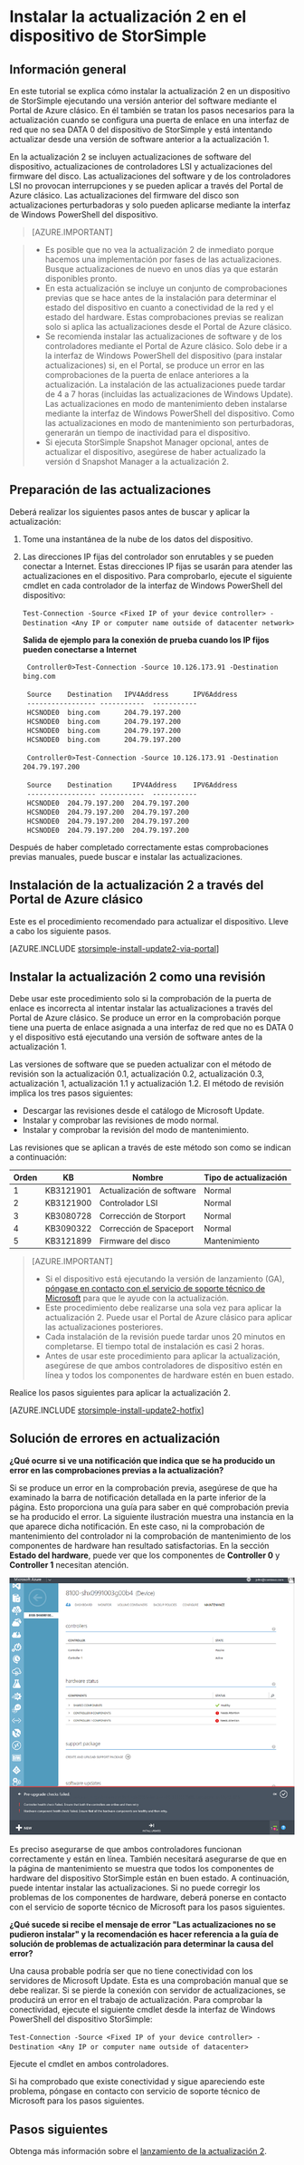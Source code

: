 <properties 
   pageTitle="Instalar la actualización 2 en el dispositivo de StorSimple | Microsoft Azure"
   description="Se explica cómo instalar la actualización 2 de la serie StorSimple 8000 en un dispositivo de la serie StorSimple 8000."
   services="storsimple"
   documentationCenter="NA"
   authors="alkohli"
   manager="carmonm"
   editor="" />
<tags 
   ms.service="storsimple"
   ms.devlang="NA"
   ms.topic="article"
   ms.tgt_pltfrm="NA"
   ms.workload="TBD"
   ms.date="01/27/2016"
   ms.author="alkohli" />

# Instalar la actualización 2 en el dispositivo de StorSimple

## Información general

En este tutorial se explica cómo instalar la actualización 2 en un dispositivo de StorSimple ejecutando una versión anterior del software mediante el Portal de Azure clásico. En él también se tratan los pasos necesarios para la actualización cuando se configura una puerta de enlace en una interfaz de red que no sea DATA 0 del dispositivo de StorSimple y está intentando actualizar desde una versión de software anterior a la actualización 1.

En la actualización 2 se incluyen actualizaciones de software del dispositivo, actualizaciones de controladores LSI y actualizaciones del firmware del disco. Las actualizaciones del software y de los controladores LSI no provocan interrupciones y se pueden aplicar a través del Portal de Azure clásico. Las actualizaciones del firmware del disco son actualizaciones perturbadoras y solo pueden aplicarse mediante la interfaz de Windows PowerShell del dispositivo.

> [AZURE.IMPORTANT]
 
> -  Es posible que no vea la actualización 2 de inmediato porque hacemos una implementación por fases de las actualizaciones. Busque actualizaciones de nuevo en unos días ya que estarán disponibles pronto.
> - En esta actualización se incluye un conjunto de comprobaciones previas que se hace antes de la instalación para determinar el estado del dispositivo en cuanto a conectividad de la red y el estado del hardware. Estas comprobaciones previas se realizan solo si aplica las actualizaciones desde el Portal de Azure clásico. 
> - Se recomienda instalar las actualizaciones de software y de los controladores mediante el Portal de Azure clásico. Solo debe ir a la interfaz de Windows PowerShell del dispositivo (para instalar actualizaciones) si, en el Portal, se produce un error en las comprobaciones de la puerta de enlace anteriores a la actualización. La instalación de las actualizaciones puede tardar de 4 a 7 horas (incluidas las actualizaciones de Windows Update). Las actualizaciones en modo de mantenimiento deben instalarse mediante la interfaz de Windows PowerShell del dispositivo. Como las actualizaciones en modo de mantenimiento son perturbadoras, generarán un tiempo de inactividad para el dispositivo.
> - Si ejecuta StorSimple Snapshot Manager opcional, antes de actualizar el dispositivo, asegúrese de haber actualizado la versión d Snapshot Manager a la actualización 2.

## Preparación de las actualizaciones
Deberá realizar los siguientes pasos antes de buscar y aplicar la actualización:


1. Tome una instantánea de la nube de los datos del dispositivo.

2. Las direcciones IP fijas del controlador son enrutables y se pueden conectar a Internet. Estas direcciones IP fijas se usarán para atender las actualizaciones en el dispositivo. Para comprobarlo, ejecute el siguiente cmdlet en cada controlador de la interfaz de Windows PowerShell del dispositivo:

 	`Test-Connection -Source <Fixed IP of your device controller> -Destination <Any IP or computer name outside of datacenter network> `
 
	**Salida de ejemplo para la conexión de prueba cuando los IP fijos pueden conectarse a Internet**

	    
		Controller0>Test-Connection -Source 10.126.173.91 -Destination bing.com
	    
	    Source	  Destination 	IPV4Address      IPV6Address
	    ----------------- -----------  -----------
	    HCSNODE0  bing.com		204.79.197.200
	    HCSNODE0  bing.com		204.79.197.200
	    HCSNODE0  bing.com		204.79.197.200
	    HCSNODE0  bing.com		204.79.197.200
	
		Controller0>Test-Connection -Source 10.126.173.91 -Destination  204.79.197.200

	    Source	  Destination 	  IPV4Address    IPV6Address
	    ----------------- -----------  -----------
	    HCSNODE0  204.79.197.200  204.79.197.200
	    HCSNODE0  204.79.197.200  204.79.197.200
	    HCSNODE0  204.79.197.200  204.79.197.200
	    HCSNODE0  204.79.197.200  204.79.197.200

Después de haber completado correctamente estas comprobaciones previas manuales, puede buscar e instalar las actualizaciones.

## Instalación de la actualización 2 a través del Portal de Azure clásico 

Este es el procedimiento recomendado para actualizar el dispositivo. Lleve a cabo los siguiente pasos.

[AZURE.INCLUDE [storsimple-install-update2-via-portal](../../includes/storsimple-install-update2-via-portal.md)]

## Instalar la actualización 2 como una revisión 

Debe usar este procedimiento solo si la comprobación de la puerta de enlace es incorrecta al intentar instalar las actualizaciones a través del Portal de Azure clásico. Se produce un error en la comprobación porque tiene una puerta de enlace asignada a una interfaz de red que no es DATA 0 y el dispositivo está ejecutando una versión de software antes de la actualización 1.

Las versiones de software que se pueden actualizar con el método de revisión son la actualización 0.1, actualización 0.2, actualización 0.3, actualización 1, actualización 1.1 y actualización 1.2. El método de revisión implica los tres pasos siguientes:

- Descargar las revisiones desde el catálogo de Microsoft Update.
- Instalar y comprobar las revisiones de modo normal.
- Instalar y comprobar la revisión del modo de mantenimiento.

Las revisiones que se aplican a través de este método son como se indican a continuación:

| Orden | KB | Nombre | Tipo de actualización |
|--------|-----------|-------------------------|------------- |
| 1 | KB3121901 | Actualización de software | Normal |
| 2 | KB3121900 | Controlador LSI | Normal |
| 3 | KB3080728 | Corrección de Storport | Normal |
| 4 | KB3090322 | Corrección de Spaceport | Normal |
| 5 | KB3121899 | Firmware del disco | Mantenimiento |


> [AZURE.IMPORTANT] 
> 
> - Si el dispositivo está ejecutando la versión de lanzamiento (GA), [póngase en contacto con el servicio de soporte técnico de Microsoft](storsimple-contact-microsoft-support.md) para que le ayude con la actualización.
> - Este procedimiento debe realizarse una sola vez para aplicar la actualización 2. Puede usar el Portal de Azure clásico para aplicar las actualizaciones posteriores.
> - Cada instalación de la revisión puede tardar unos 20 minutos en completarse. El tiempo total de instalación es casi 2 horas. 
> - Antes de usar este procedimiento para aplicar la actualización, asegúrese de que ambos controladores de dispositivo estén en línea y todos los componentes de hardware estén en buen estado.

Realice los pasos siguientes para aplicar la actualización 2.

[AZURE.INCLUDE [storsimple-install-update2-hotfix](../../includes/storsimple-install-update2-hotfix.md)]


## Solución de errores en actualización

**¿Qué ocurre si ve una notificación que indica que se ha producido un error en las comprobaciones previas a la actualización?**

Si se produce un error en la comprobación previa, asegúrese de que ha examinado la barra de notificación detallada en la parte inferior de la página. Esto proporciona una guía para saber en qué comprobación previa se ha producido el error. La siguiente ilustración muestra una instancia en la que aparece dicha notificación. En este caso, ni la comprobación de mantenimiento del controlador ni la comprobación de mantenimiento de los componentes de hardware han resultado satisfactorias. En la sección **Estado del hardware**, puede ver que los componentes de **Controller 0** y **Controller 1** necesitan atención.
 
  ![Error de comprobación previa](./media/storsimple-install-update-2/HCS_PreUpdateCheckFailed-include.png)

Es preciso asegurarse de que ambos controladores funcionan correctamente y están en línea. También necesitará asegurarse de que en la página de mantenimiento se muestra que todos los componentes de hardware del dispositivo StorSimple están en buen estado. A continuación, puede intentar instalar las actualizaciones. Si no puede corregir los problemas de los componentes de hardware, deberá ponerse en contacto con el servicio de soporte técnico de Microsoft para los pasos siguientes.

**¿Qué sucede si recibe el mensaje de error "Las actualizaciones no se pudieron instalar" y la recomendación es hacer referencia a la guía de solución de problemas de actualización para determinar la causa del error?**

Una causa probable podría ser que no tiene conectividad con los servidores de Microsoft Update. Esta es una comprobación manual que se debe realizar. Si se pierde la conexión con servidor de actualizaciones, se producirá un error en el trabajo de actualización. Para comprobar la conectividad, ejecute el siguiente cmdlet desde la interfaz de Windows PowerShell del dispositivo StorSimple:

 `Test-Connection -Source <Fixed IP of your device controller> -Destination <Any IP or computer name outside of datacenter>`

Ejecute el cmdlet en ambos controladores.
 
Si ha comprobado que existe conectividad y sigue apareciendo este problema, póngase en contacto con servicio de soporte técnico de Microsoft para los pasos siguientes.


## Pasos siguientes

Obtenga más información sobre el [lanzamiento de la actualización 2](storsimple-update2-release-notes.md).

<!---HONumber=AcomDC_0128_2016-->